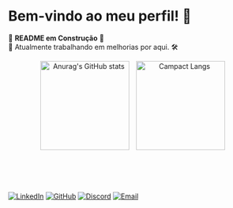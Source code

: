 # Bem-vindo ao meu perfil! 👋

🚧 **README em Construção** 🚧  
🔧 Atualmente trabalhando em melhorias por aqui. 🛠️

<div align="center">
<img height="180vh" src="https://github-readme-stats.vercel.app/api?username=lucastoledo95&show_icons=true&theme=radical&locale=pt-br&hide=rank" alt="Anurag's GitHub stats" style="margin-right: 10px;" /> 
<img height="180vh" src="https://github-readme-stats.vercel.app/api/top-langs/?username=lucastoledo95&layout=compact&show_icons=true&theme=radical&locale=pt-br" alt="Campact Langs" />
</div>

<br><br><br><br>
[![LinkedIn](https://img.shields.io/badge/-LinkedIn-blue?style=flat-square&logo=Linkedin&logoColor=white&link=https://www.linkedin.com/in/lucas-morreto)](https://www.linkedin.com/in/lucas-morreto)
[![GitHub](https://img.shields.io/badge/-GitHub-000?style=flat-square&logo=github&logoColor=white&link=https://github.com/lucastoledo95)](https://github.com/lucastoledo95)
[![Discord](https://img.shields.io/badge/-Discord-5865F2?style=flat-square&logo=discord&logoColor=white&link=https://discord.com/users/139920585047146496)](https://discord.com/users/139920585047146496)
[![Email](https://img.shields.io/badge/-Email-c14438?style=flat-square&logo=gmail&logoColor=white&link=mailto:lucas.t.moretto@gmail.com)](mailto:lucas.t.moretto@gmail.com)

